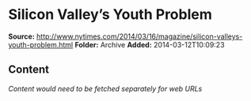 # Silicon Valley’s Youth Problem

**Source:** http://www.nytimes.com/2014/03/16/magazine/silicon-valleys-youth-problem.html
**Folder:** Archive
**Added:** 2014-03-12T10:09:23




## Content
*Content would need to be fetched separately for web URLs*

